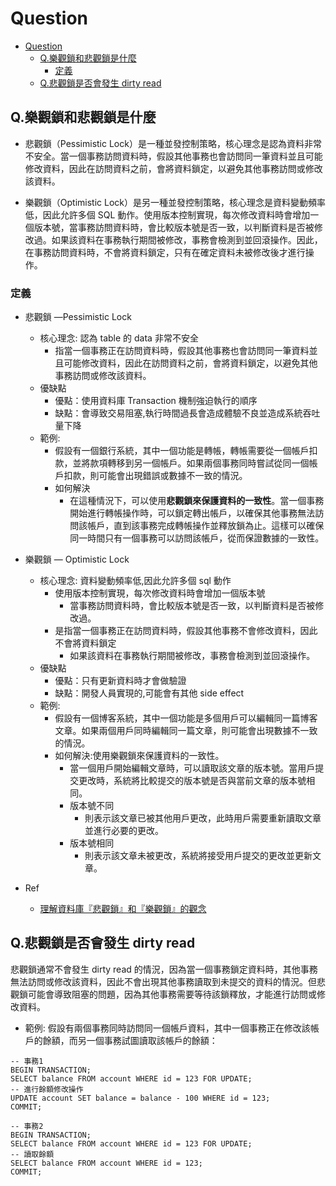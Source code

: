 # Question

- [Question](#question)
  - [Q.樂觀鎖和悲觀鎖是什麼](#q樂觀鎖和悲觀鎖是什麼)
    - [定義](#定義)
  - [Q.悲觀鎖是否會發生 dirty read](#q悲觀鎖是否會發生-dirty-read)

## Q.樂觀鎖和悲觀鎖是什麼

- 悲觀鎖（Pessimistic Lock）是一種並發控制策略，核心理念是認為資料非常不安全。當一個事務訪問資料時，假設其他事務也會訪問同一筆資料並且可能修改資料，因此在訪問資料之前，會將資料鎖定，以避免其他事務訪問或修改該資料。

- 樂觀鎖（Optimistic Lock）是另一種並發控制策略，核心理念是資料變動頻率低，因此允許多個 SQL 動作。使用版本控制實現，每次修改資料時會增加一個版本號，當事務訪問資料時，會比較版本號是否一致，以判斷資料是否被修改過。如果該資料在事務執行期間被修改，事務會檢測到並回滾操作。因此，在事務訪問資料時，不會將資料鎖定，只有在確定資料未被修改後才進行操作。

### 定義

- 悲觀鎖 —Pessimistic Lock
  - 核心理念: 認為 table 的 data 非常不安全
    - 指當一個事務正在訪問資料時，假設其他事務也會訪問同一筆資料並且可能修改資料，因此在訪問資料之前，會將資料鎖定，以避免其他事務訪問或修改該資料。
  - 優缺點
    - 優點：使用資料庫 Transaction 機制強迫執行的順序
    - 缺點：會導致交易阻塞,執行時間過長會造成體驗不良並造成系統吞吐量下降
  - 範例:
    - 假設有一個銀行系統，其中一個功能是轉帳，轉帳需要從一個帳戶扣款，並將款項轉移到另一個帳戶。如果兩個事務同時嘗試從同一個帳戶扣款，則可能會出現錯誤或數據不一致的情況。
    - 如何解決
      - 在這種情況下，可以使用**悲觀鎖來保護資料的一致性**。當一個事務開始進行轉帳操作時，可以鎖定轉出帳戶，以確保其他事務無法訪問該帳戶，直到該事務完成轉帳操作並釋放鎖為止。這樣可以確保同一時間只有一個事務可以訪問該帳戶，從而保證數據的一致性。
- 樂觀鎖 — Optimistic Lock

  - 核心理念: 資料變動頻率低,因此允許多個 sql 動作
    - 使用版本控制實現，每次修改資料時會增加一個版本號
      - 當事務訪問資料時，會比較版本號是否一致，以判斷資料是否被修改過。
    - 是指當一個事務正在訪問資料時，假設其他事務不會修改資料，因此不會將資料鎖定
      - 如果該資料在事務執行期間被修改，事務會檢測到並回滾操作。
  - 優缺點
    - 優點：只有更新資料時才會做驗證
    - 缺點：開發人員實現的,可能會有其他 side effect
  - 範例:
    - 假設有一個博客系統，其中一個功能是多個用戶可以編輯同一篇博客文章。如果兩個用戶同時編輯同一篇文章，則可能會出現數據不一致的情況。
    - 如何解決:使用樂觀鎖來保護資料的一致性。
      - 當一個用戶開始編輯文章時，可以讀取該文章的版本號。當用戶提交更改時，系統將比較提交的版本號是否與當前文章的版本號相同。
      - 版本號不同
        - 則表示該文章已被其他用戶更改，此時用戶需要重新讀取文章並進行必要的更改。
      - 版本號相同
        - 則表示該文章未被更改，系統將接受用戶提交的更改並更新文章。

- Ref
  - [理解資料庫『悲觀鎖』和『樂觀鎖』的觀念](https://medium.com/dean-lin/%E7%9C%9F%E6%AD%A3%E7%90%86%E8%A7%A3%E8%B3%87%E6%96%99%E5%BA%AB%E7%9A%84%E6%82%B2%E8%A7%80%E9%8E%96-vs-%E6%A8%82%E8%A7%80%E9%8E%96-2cabb858726d)

## Q.悲觀鎖是否會發生 dirty read

悲觀鎖通常不會發生 dirty read 的情況，因為當一個事務鎖定資料時，其他事務無法訪問或修改該資料，因此不會出現其他事務讀取到未提交的資料的情況。但悲觀鎖可能會導致阻塞的問題，因為其他事務需要等待該鎖釋放，才能進行訪問或修改資料。

- 範例:
  假設有兩個事務同時訪問同一個帳戶資料，其中一個事務正在修改該帳戶的餘額，而另一個事務試圖讀取該帳戶的餘額：

```sql!
-- 事務1
BEGIN TRANSACTION;
SELECT balance FROM account WHERE id = 123 FOR UPDATE;
-- 進行餘額修改操作
UPDATE account SET balance = balance - 100 WHERE id = 123;
COMMIT;

-- 事務2
BEGIN TRANSACTION;
SELECT balance FROM account WHERE id = 123 FOR UPDATE;
-- 讀取餘額
SELECT balance FROM account WHERE id = 123;
COMMIT;

```
